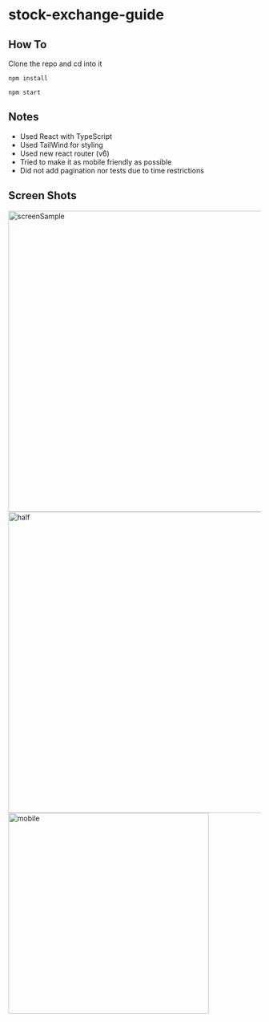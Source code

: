 # stock-exchange-guide

## How To
Clone the repo and cd into it

```npm install```

```npm start```


## Notes
- Used React with TypeScript
- Used TailWind for styling
- Used new react router (v6)
- Tried to make it as mobile friendly as possible
- Did not add pagination nor tests due to time restrictions


## Screen Shots
<img src="./assets/full-screen.png" width="600" alt="screenSample"/>
<img src="./assets/half-screen.png" width="600" alt="half"/>
<img src="./assets/mobile.png" width="400" alt="mobile"/>